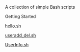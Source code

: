 A collection of simple Bash scripts 

Getting Started

[hello.sh](https://github.com/deep3089/bash_scripts/blob/master/hello_world.sh)

[useradd_del.sh](https://github.com/deep3089/bash_scripts/blob/master/useradd_del.sh)

[UserInfo.sh](https://github.com/deep3089/bash_scripts/blob/master/UserInfo.sh)

